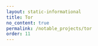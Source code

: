 ```yaml
---
layout: static-informational
title: Tor
no_content: true
permalink: /notable_projects/tor
order: 11
---
```

